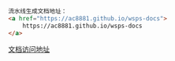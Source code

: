 ```html
流水线生成文档地址：
<a href="https://ac8881.github.io/wsps-docs">
    https://ac8881.github.io/wsps-docs
</a>
```
[文档访问地址](https://ac8881.github.io/wsps-docs)